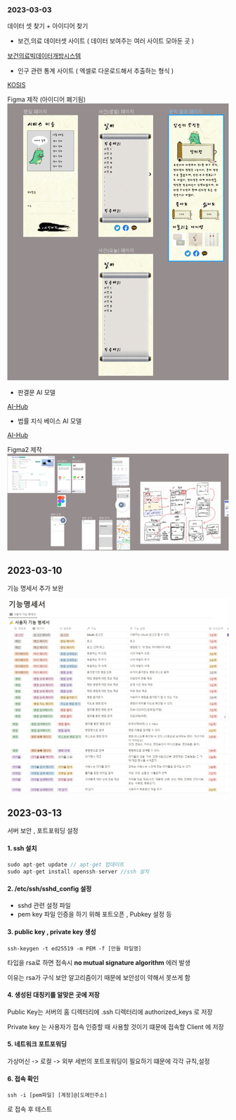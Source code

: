 ### 2023-03-03

데이터 셋 찾기 + 아이디어 찾기
- 보건,의료 데이터셋 사이트 ( 데이터 보여주는 여러 사이트 모아둔 곳 )

[보건의료빅데이터개방시스템](https://opendata.hira.or.kr/home.do)

- 인구 관련 통계 사이트 ( 엑셀로 다운로드해서 추출하는 형식 )

[KOSIS](https://kosis.kr/statHtml/statHtml.do?orgId=350&tblId=DT_35007_N130)


Figma 제작 (아이디어 폐기됨) <br>
![Figma](./Figma.PNG)


- 판결문 AI 모델

[AI-Hub](https://aihub.or.kr/aihubdata/data/view.do?currMenu=115&topMenu=100&aihubDataSe=realm&dataSetSn=580)


- 법률 지식 베이스 AI 모델

[AI-Hub](https://aihub.or.kr/aihubdata/data/view.do?currMenu=115&topMenu=100&aihubDataSe=realm&dataSetSn=99)


Figma2 제작
![Figma2](./Figma_20230307.PNG)

## 2023-03-10
기능 명세서 추가 보완

![기능명세서](./기능명세서_1.PNG)
![기능명세서](./기능명세서_2.PNG)

## 2023-03-13

서버 보안 , 포트포워딩 설정

#### 1. ssh 설치
```java 
sudo apt-get update // apt-get 업데이트
sudo apt-get install openssh-server //ssh 설치
```

#### 2. /etc/ssh/sshd_config 설정
- sshd 관련 설정 파일
- pem key 파일 인증을 하기 위해 포트오픈 , Pubkey 설정 등 


#### 3. public key , private key 생성
```
ssh-keygen -t ed25519 -m PEM -f [만들 파일명]
```

타입을 rsa로 하면 접속시 __no mutual signature algorithm__ 에러 발생

이유는 rsa가 구식 보안 알고리즘이기 때문에 보안성이 약해서 못쓰게 함


#### 4. 생성된 대칭키를 알맞은 곳에 저장

Public Key는 서버의 홈 디렉터리에 .ssh 디렉터리에 authorized_keys 로 저장

Private key 는 사용자가 접속 인증할 때 사용할 것이기 떄문에 접속할 Client 에 저장


#### 5. 네트워크 포트포워딩

가상머신 -> 로컬 -> 외부 세번의 포트포워딩이 필요하기 떄문에 각각 규칙,설정

#### 6. 접속 확인
```
ssh -i [pem파일] [계정]@[도메인주소] 
```
로 접속 후 테스트
